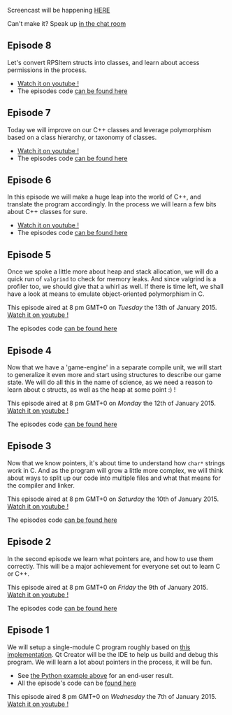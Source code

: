 Screencast will be happening [HERE](http://www.twitch.tv/learnclang)

Can't make it? Speak up [in the chat room](https://gitter.im/learnclang/general)

## Episode 8

Let's convert RPSItem structs into classes, and learn about access permissions in the process.

* [Watch it on youtube !][e8-youtube]
* The episodes code [can be found here][e8-code]

## Episode 7

Today we will improve on our C++ classes and leverage polymorphism based on a class hierarchy, or taxonomy of classes.

* [Watch it on youtube !][e7-youtube]
* The episodes code [can be found here][e7-code]

## Episode 6

In this episode we will make a huge leap into the world of C++, and translate the program accordingly. In the process we will learn a few bits about C++ classes for sure.

* [Watch it on youtube !][e6-youtube]
* The episodes code [can be found here][e6-code]

## Episode 5

Once we spoke a little more about heap and stack allocation, we will do a quick run of `valgrind` to check for memory leaks. And since valgrind is a profiler too, we should give that a whirl as well.
If there is time left, we shall have a look at means to emulate object-oriented polymorphism in C.

This episode aired at 8 pm GMT+0 on *Tuesday* the 13th of January 2015. [Watch it on youtube !][e5-youtube]

The episodes code [can be found here][e5-code]

## Episode 4

Now that we have a 'game-engine' in a separate compile unit, we will start to generalize it even more and start using structures to describe our game state. We will do all this in the name of science, as we need a reason to learn about c structs, as well as the heap at some point :) !

This episode aired at 8 pm GMT+0 on *Monday* the 12th of January 2015. [Watch it on youtube !][e4-youtube]

The episodes code [can be found here][e4-code]

## Episode 3

Now that we know pointers, it's about time to understand how `char*` strings work in C. And as the program will grow a little more complex, we will think about ways to split up our code into multiple files and what that means for the compiler and linker.

This episode aired at 8 pm GMT+0 on *Saturday* the 10th of January 2015. [Watch it on youtube !][e3-youtube]

The episodes code [can be found here][e3-code]

## Episode 2

In the second episode we learn what pointers are, and how to use them correctly. This will be a major achievement for everyone set out to learn C or C++.

This episode aired at 8 pm GMT+0 on *Friday* the 9th of January 2015.
[Watch it on youtube !][e2-youtube]

The episodes code [can be found here][e2-code]

## Episode 1

We will setup a single-module C program roughly based on [this implementation](http://rosettacode.org/wiki/Rock-paper-scissors#C). Qt Creator will be the IDE to help us build and debug this program. We will learn a lot about pointers in the process, it will be fun.

- See [the Python example above][impl] for an end-user result.
- All the episode's code can be [found here][e1-code]

This episode aired 8 pm GMT+0 on *Wednesday* the 7th of January 2015.
[Watch it on youtube !][e1-youtube]

[impl]: https://github.com/learnclang/screencast-rps/blob/master/src/python/rps.py
[e1-code]: https://github.com/learnclang/screencast-rps/tree/screencast-01_re-recorded
[e2-code]: https://github.com/learnclang/screencast-rps/tree/episode-02_pointers
[e3-code]: https://github.com/learnclang/screencast-rps/tree/episode-03_strings-and-compile-units
[e4-code]: https://github.com/learnclang/screencast-rps/tree/episode-04_structs-and-heap-usage
[e5-code]: https://github.com/learnclang/screencast-rps/tree/episode-05_valgrind-and-polymorphism
[e6-code]: https://github.com/learnclang/screencast-rps/tree/episode-06_cpp-conversion
[e7-code]: https://github.com/learnclang/screencast-rps/tree/episode-07_cpp-class-hierarchy
[e8-code]: https://github.com/learnclang/screencast-rps/tree/episode-08_cpp-access-permissions
[e1-youtube]: https://www.youtube.com/watch?v=SaH1l9fd27A
[e2-youtube]: http://youtu.be/-bDpQYa4zM4
[e3-youtube]: http://youtu.be/y9Zf9PDbr3E
[e4-youtube]: http://youtu.be/4cf38d3SSeA
[e5-youtube]: http://youtu.be/AZuDQ7iew1Q
[e6-youtube]: http://youtu.be/7r2R8liONJQ
[e7-youtube]: http://youtu.be/AJrRcgPS8Ec
[e8-youtube]: http://youtu.be/uBhYyds6y-c
